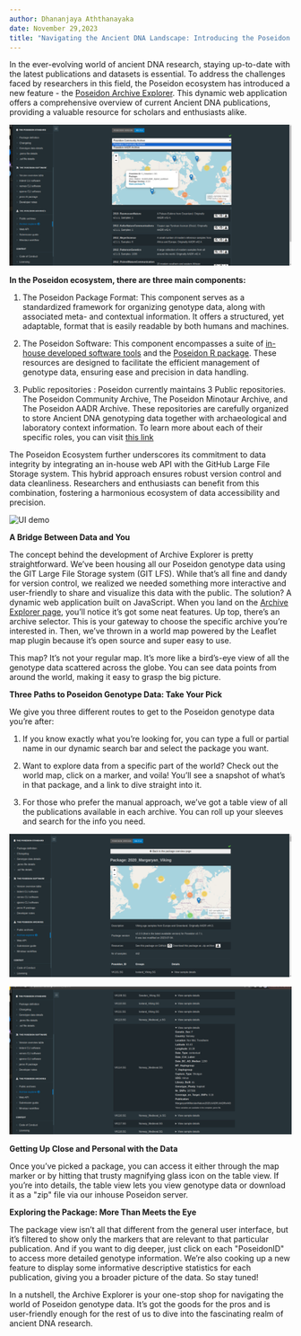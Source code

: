 ```yaml
---
author: Dhananjaya Aththanayaka
date: November 29,2023
title: "Navigating the Ancient DNA Landscape: Introducing the Poseidon Archive Explorer"
---
```


In the ever-evolving world of ancient DNA research, staying up-to-date
with the latest publications and datasets is essential. To address the
challenges faced by researchers in this field, the Poseidon ecosystem
has introduced a new feature - the [Poseidon Archive Explorer](https://www.poseidon-adna.org/#/archive_explorer). This
dynamic web application offers a comprehensive overview of current
Ancient DNA publications, providing a valuable resource for scholars and
enthusiasts alike.

![archive explorer main UI](archive_explorer_media/Archive_explorer_mainUI.png)

**In the Poseidon ecosystem, there are three main components:**

1.  The Poseidon Package Format: This component serves as a standardized
    framework for organizing genotype data, along with associated meta-
    and contextual information. It offers a structured, yet adaptable,
    format that is easily readable by both humans and machines.

2.  The Poseidon Software: This component encompasses a suite of
    [in-house developed software
    tools](https://www.poseidon-adna.org/#/trident) and the [Poseidon R
    package](https://www.poseidon-adna.org/#/janno_r_package). These
    resources are designed to facilitate the efficient management of
    genotype data, ensuring ease and precision in data handling.

3.  Public repositories : Poseidon currently maintains 3 Public
    repositories. The Poseidon Community Archive, The Poseidon Minotaur
    Archive, and The Poseidon AADR Archive. These repositories are
    carefully organized to store Ancient DNA genotyping data together
    with archaeological and laboratory context information. To learn
    more about each of their specific roles, you can visit [this
    link](https://www.poseidon-adna.org/#/archive_overview)

The Poseidon Ecosystem further underscores its commitment to data
integrity by integrating an in-house web API with the GitHub Large File
Storage system. This hybrid approach ensures robust version control and
data cleanliness. Researchers and enthusiasts can benefit from this
combination, fostering a harmonious ecosystem of data accessibility and
precision.

![UI demo](archive_explorer_media/UI_demo.gif)

**A Bridge Between Data and You**

The concept behind the development of Archive Explorer is pretty
straightforward. We’ve been housing all our Poseidon genotype data using
the GIT Large File Storage system (GIT LFS). While that’s all fine and
dandy for version control, we realized we needed something more
interactive and user-friendly to share and visualize this data with the
public. The solution? A dynamic web application built on JavaScript. When
you land on the [Archive Explorer page](https://www.poseidon-adna.org/#/archive_explorer), you’ll notice it’s got some neat
features. Up top, there’s an archive selector. This is your gateway to
choose the specific archive you’re interested in. Then, we’ve thrown in
a world map powered by the Leaflet map plugin because it’s open source
and super easy to use.

This map? It’s not your regular map. It’s more like a bird’s-eye view of
all the genotype data scattered across the globe. You can see data
points from around the world, making it easy to grasp the big picture.

**Three Paths to Poseidon Genotype Data: Take Your Pick**

We give you three different routes to get to the Poseidon genotype data
you’re after:

1.  If you know exactly what you’re looking for, you can type a full or
    partial name in our dynamic search bar and select the package you
    want.

2.  Want to explore data from a specific part of the world? Check out
    the world map, click on a marker, and voila! You’ll see a snapshot
    of what’s in that package, and a link to dive straight into it.

3.  For those who prefer the manual approach, we’ve got a table view of
    all the publications available in each archive. You can roll up your
    sleeves and search for the info you need.

![package view](archive_explorer_media/Archive_explorer_packageview.png)

![package view](archive_explorer_media/Archive_explorer_packageView2.png)

**Getting Up Close and Personal with the Data**

Once you’ve picked a package, you can access it either through the map
marker or by hitting that trusty magnifying glass icon on the table
view. If you’re into details, the table view lets you view genotype data or download it as a "zip" file via our inhouse Poseidon server.

**Exploring the Package: More Than Meets the Eye**

The package view isn’t all that different from the general user
interface, but it’s filtered to show only the markers that are relevant
to that particular publication. And if you want to dig deeper, just
click on each "PoseidonID" to access more detailed genotype information.
We’re also cooking up a new feature to display some informative
descriptive statistics for each publication, giving you a broader
picture of the data. So stay tuned!

In a nutshell, the Archive Explorer is your one-stop shop for navigating
the world of Poseidon genotype data. It’s got the goods for the pros and
is user-friendly enough for the rest of us to dive into the fascinating
realm of ancient DNA research.
